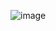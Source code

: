 ![image](https://github.com/sumitsctecs/sumitsctecs/assets/148538052/1e8e8506-ed0d-4832-bba1-1facc1805e35)
